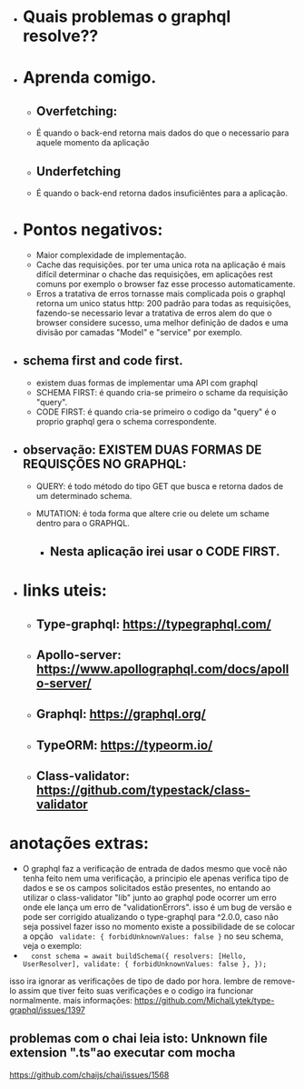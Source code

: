 - # Quais problemas o graphql resolve??
- # Aprenda comigo.

  - ## Overfetching:
  - É quando o back-end retorna mais dados do que o necessario para aquele momento da aplicação

  - ## Underfetching
  - É quando o back-end retorna dados insuficiêntes para a aplicação.

- # Pontos negativos:

  - Maior complexidade de implementação.
  - Cache das requisições.
    por ter uma unica rota na aplicação é mais difícil determinar o chache das requisições, em aplicações rest comuns por exemplo o browser faz esse processo automaticamente.
  - Erros
    a tratativa de erros tornasse mais complicada pois o graphql retorna um unico status http: 200 padrão para todas as requisições, fazendo-se necessario levar a tratativa de erros alem do que o browser considere sucesso, uma melhor definição de dados e uma divisão por camadas "Model" e "service" por exemplo.

- ## schema first and code first.
  - existem duas formas de implementar uma API
    com graphql
  - SCHEMA FIRST: é quando cria-se primeiro o schame da requisição "query".
  - CODE FIRST: é quando cria-se primeiro o codigo da "query" é o proprio graphql gera o schema correspondente.
- ## observação: EXISTEM DUAS FORMAS DE REQUISÇÕES NO GRAPHQL:

  - QUERY: é todo método do tipo GET que busca e retorna dados de um determinado schema.
  - MUTATION: é toda forma que altere crie ou delete um schame dentro para o GRAPHQL.

    - ## Nesta aplicação irei usar o CODE FIRST.

- # links uteis:
  - ## Type-graphql: https://typegraphql.com/
  - ## Apollo-server: https://www.apollographql.com/docs/apollo-server/
  - ## Graphql: https://graphql.org/
  - ## TypeORM: https://typeorm.io/
  - ## Class-validator: https://github.com/typestack/class-validator

# anotações extras:

- O graphql faz a verificação de entrada de dados mesmo que você não tenha feito nem uma verificação, a principio ele apenas verifica tipo de dados e se os campos solicitados estão presentes, no entando ao utilizar o class-validator "lib" junto ao graphql pode ocorrer um erro onde ele lança um erro de "validationErrors". isso é um bug de versão e pode ser corrigido atualizando o type-graphql para ^2.0.0, caso não seja possivel fazer isso no momento existe a possibilidade de se colocar a opção ` validate: { forbidUnknownValues: false }` no seu schema, veja o exemplo:
- `  const schema = await buildSchema({
  resolvers: [Hello, UserResolver],
  validate: { forbidUnknownValues: false },
});`

isso ira ignorar as verificações de tipo de dado por hora. lembre de remove-lo assim que tiver feito suas verificações e o codigo ira funcionar normalmente.
mais informações: https://github.com/MichalLytek/type-graphql/issues/1397

## problemas com o chai leia isto: Unknown file extension ".ts"ao executar com mocha

https://github.com/chaijs/chai/issues/1568
